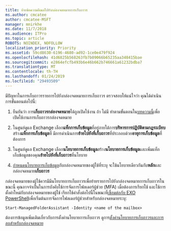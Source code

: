 ```yaml
---
title: ย้ายข้อความอีเมลไปยังกล่องจดหมายการเก็บถาวร
ms.author: cmcatee
author: cmcatee-MSFT
manager: mnirkhe
ms.date: 11/7/2018
ms.audience: ITPro
ms.topic: article
ROBOTS: NOINDEX, NOFOLLOW
localization_priority: Priority
ms.assetid: 59cd8630-6196-4680-ad92-1ce0e479f924
ms.openlocfilehash: 41d6825b568263fb7b09066b65235aa348415bae
ms.sourcegitcommit: e2864efcfb493b6e46b662b746661a61232bdba7
ms.translationtype: MT
ms.contentlocale: th-TH
ms.lasthandoff: 01/24/2019
ms.locfileid: "29493509"
---
```

มีปัญหาในการเก็บถาวรรายการไปยังกล่องจดหมายการเก็บถาวร ตรวจสอบให้แน่ใจว่า คุณได้ดำเนินการขั้นตอนต่อไปนี้:
  
1. ยืนยันว่า การ**เก็บถาวรกล่องจดหมาย**ได้ถูกเปิดใช้งาน ถ้า ไม่มี ทำตามขั้นตอนใน[บทความนี้](https://docs.microsoft.com/en-us/office365/securitycompliance/enable-archive-mailboxes)เพื่อเปิดใช้งานการเก็บถาวรกล่องจดหมาย 
    
2. ในศูนย์ดูแล Exchange เลือก**แท็กการเก็บข้อมูล**ที่อยู่ภายใต้การ**บริหารการปฏิบัติตามกฎระเบียบ**สร้าง**แท็กการเก็บข้อมูล**ที่ มีการดำเนินการ**ย้ายไปยังที่เก็บถาวร**ที่ประกอบด้วย**อายุการเก็บข้อมูล**ที่ต้องการ
    
3. ในศูนย์ดูแล Exchange เลือก**นโยบายการเก็บข้อมูล**สร้าง**นโยบายการเก็บข้อมูล**และเพิ่มแท็กเก็บข้อมูลของคุณ**ย้ายไปยังที่เก็บถาวร**ที่นโยบาย 
    
4. [กำหนดนโยบายการเก็บข้อมูล](https://docs.microsoft.com/en-us/exchange/security-and-compliance/messaging-records-management/apply-retention-policy)กับกล่องจดหมายของผู้ใช้ที่ระบุ จะใช้นโยบายเดียวกันกับ**หลัก**และกล่องจดหมาย**เก็บถาวร** 
    
กล่องจดหมายของผู้ใช้ควรมีมีนโยบายการเก็บถาวรเพื่อย้ายรายการไปยังกล่องจดหมายการเก็บถาวรในขณะนี้ คุณอาจจำเป็นในการบังคับใช้การจัดการโฟลเดอร์ผู้ช่วย (MFA) เมื่อต้องการเรียกใช้ และใช้การตั้งค่าใหม่กับกล่องจดหมายของผู้ใช้ เรียกใช้คำสั่งต่อไปนี้ในขณะที่[เชื่อมต่อกับ EXO PowerShell](https://docs.microsoft.com/en-us/powershell/exchange/exchange-online/connect-to-exchange-online-powershell/connect-to-exchange-online-powershell?view=exchange-ps)เพื่อเริ่มต้นการจัดการโฟลเดอร์ผู้ช่วยสำหรับกล่องจดหมายระบุ: 
  
```
Start-ManagedFolderAssistant -Identity <name of the mailbox>
```

ต้องการข้อมูลเพิ่มเติมเกี่ยวกับการตั้งค่านโยบายการเก็บถาวร ดูการ[ตั้งค่านโยบายการเก็บถาวรและการลบสำหรับกล่องจดหมาย](https://docs.microsoft.com/en-us/office365/securitycompliance/set-up-an-archive-and-deletion-policy-for-mailboxes#step-1-enable-archive-mailboxes-for-users)
  

